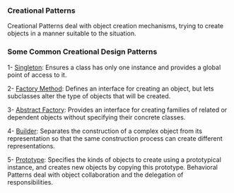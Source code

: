 ### Creational Patterns

Creational Patterns deal with object creation mechanisms, trying to create objects in a manner suitable to the situation.

### Some Common Creational Design Patterns

1- [Singleton](./singleton.md): Ensures a class has only one instance and provides a global point of access to it.

2- [Factory Method](./factory-method.md): Defines an interface for creating an object, but lets subclasses alter the type of objects that will be created.

3- [Abstract Factory](./abstract-factory.md): Provides an interface for creating families of related or dependent objects without specifying their concrete classes.

4- [Builder](./builder.md): Separates the construction of a complex object from its representation so that the same construction process can create different representations.

5- [Prototype](./prototype.md): Specifies the kinds of objects to create using a prototypical instance, and creates new objects by copying this prototype.
Behavioral Patterns deal with object collaboration and the delegation of responsibilities. 

